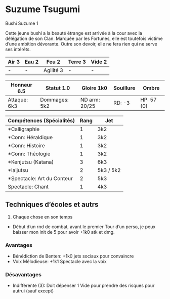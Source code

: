 # Suzume Tsugumi

Bushi Suzume 1

Cette jeune bushi a la beauté étrange est arrivée à la cour avec la délégation
de son Clan. Marquée par les Fortunes, elle est toutefois victime d’une ambition
dévorante. Outre son devoir, elle ne fera rien qui ne serve ses intérêts.

| **Air** 3     | **Eau** 2     | **Feu** 2     | **Terre** 3   | **Vide** 2
| ------------- | ------------- | ------------- | ------------- | -------------
| -             | -             | Agilité 3     | -             | -

| Honneur 6.5   | Statut 1.0    | Gloire 1k0    | Souillure     | Ombre
| ------------- | ------------- | ------------- | ------------- | -------------
| Attaque: 6k3  | Dommages: 5k2 | ND arm: 20/25 | RD: -3        | HP: 57 (0)

| Compétences (Spécialités)                     | Rang  | Jet
| --------------------------------------------- | ----- | -------
| *Calligraphie                                 | 1     | 3k2
| *Conn: Héraldique                             | 1     | 3k2
| *Conn: Histoire                               | 1     | 3k2
| *Conn: Théologie                              | 1     | 3k2
| *Kenjutsu (Katana)                            | 3     | 6k3
| *Iaijutsu                                     | 2     | 5k3 / 5k2
| *Spectacle: Art du Conteur                    | 2     | 5k3
| Spectacle: Chant                              | 1     | 4k3

## Techniques d’écoles et autrs

1. Chaque chose en son temps
  * Début d’un rnd de combat, avant le premier Tour d’un perso, je peux baisser
    mon init de 5 pour avoir +1k0 atk et dmg.

### Avantages

* Bénédiction de Benten: +1k0 jets sociaux pour convaincre
* Voix Mélodieuse: +1k1 Spectacle avec la voix

### Désavantages

* Indifférente (3): Doit dépenser 1 Vide pour prendre des risques pour autrui (sauf except)
